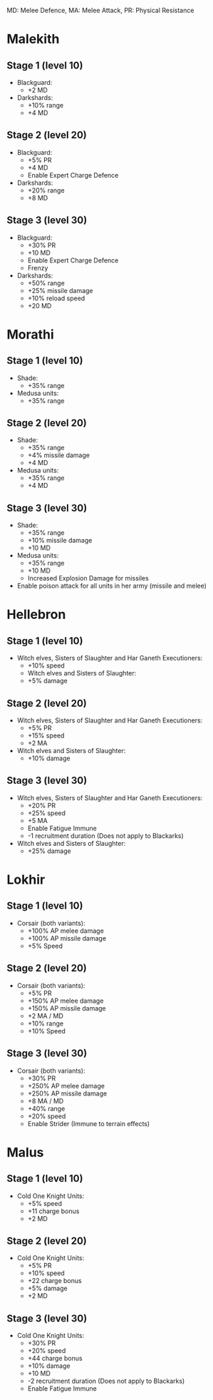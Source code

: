 MD: Melee Defence, MA: Melee Attack, PR: Physical Resistance

# Malekith
## Stage 1 (level 10)
   * Blackguard:
      * +2 MD
   * Darkshards:
      * +10% range
      * +4 MD
## Stage 2 (level 20)
   * Blackguard:
      * +5% PR
      * +4 MD
      * Enable Expert Charge Defence
   * Darkshards:
      * +20% range
      * +8 MD
## Stage 3 (level 30)
   * Blackguard:
      * +30% PR
      * +10 MD
      * Enable Expert Charge Defence
      * Frenzy
   * Darkshards:
      * +50% range
      * +25% missile damage
      * +10% reload speed
      * +20 MD
# Morathi
## Stage 1 (level 10)
   * Shade:
      * +35% range
   * Medusa units:
      * +35% range
## Stage 2 (level 20)
   * Shade:
      * +35% range
      * +4% missile damage
      * +4 MD
   * Medusa units:
      * +35% range
      * +4 MD
## Stage 3 (level 30)
   * Shade:
      * +35% range
      * +10% missile damage
      * +10 MD
   * Medusa units:
      * +35% range
      * +10 MD
      * Increased Explosion Damage for missiles
   * Enable poison attack for all units in her army (missile and melee)
# Hellebron
## Stage 1 (level 10)
   * Witch elves, Sisters of Slaughter and Har Ganeth Executioners:
      * +10% speed
      * Witch elves and Sisters of Slaughter:
      * +5% damage
## Stage 2 (level 20)
   * Witch elves, Sisters of Slaughter and Har Ganeth Executioners:
      * +5% PR
      * +15% speed
      * +2 MA
   * Witch elves and Sisters of Slaughter:
      * +10% damage
## Stage 3 (level 30)
   * Witch elves, Sisters of Slaughter and Har Ganeth Executioners:
      * +20% PR
      * +25% speed
      * +5 MA
      * Enable Fatigue Immune
      * -1 recruitment duration (Does not apply to Blackarks)
   * Witch elves and Sisters of Slaughter:
      * +25% damage
# Lokhir
## Stage 1 (level 10)
   * Corsair (both variants):
      * +100% AP melee damage
      * +100% AP missile damage
      * +5% Speed
## Stage 2 (level 20)
   * Corsair (both variants):
      * +5% PR
      * +150% AP melee damage
      * +150% AP missile damage
      * +2 MA / MD
      * +10% range
      * +10% Speed
## Stage 3 (level 30)
   * Corsair (both variants):
      * +30% PR
      * +250% AP melee damage
      * +250% AP missile damage
      * +8 MA / MD
      * +40% range
      * +20% speed
      * Enable Strider (Immune to terrain effects)
# Malus
## Stage 1 (level 10)
   * Cold One Knight Units:
      * +5% speed
      * +11 charge bonus
      * +2 MD
## Stage 2 (level 20)
   * Cold One Knight Units:
      * +5% PR
      * +10% speed
      * +22 charge bonus
      * +5% damage
      * +2 MD
## Stage 3 (level 30)
   * Cold One Knight Units:
      * +30% PR
      * +20% speed
      * +44 charge bonus
      * +10% damage
      * +10 MD
      * -2 recruitment duration (Does not apply to Blackarks)
      * Enable Fatigue Immune
